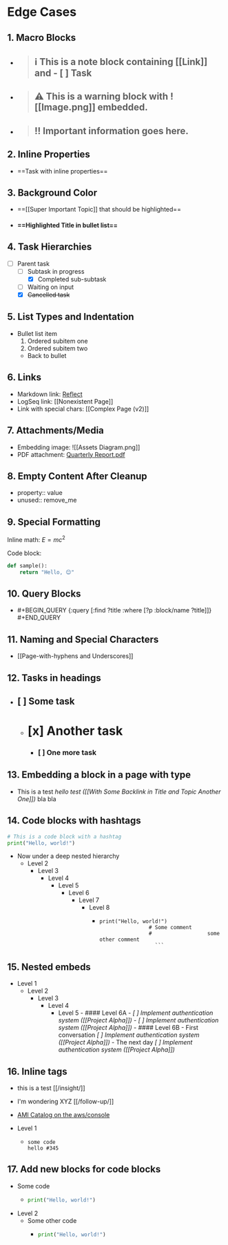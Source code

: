 # Edge Cases

## 1. Macro Blocks

- > ## ℹ️ This is a note block containing [[Link]] and - [ ] Task
- > ## ⚠️ This is a warning block with ![[Image.png]] embedded.
- > ## ‼️ Important information goes here.

## 2. Inline Properties

- ==Task with inline properties==

## 3. Background Color

- ==[[Super Important Topic]] that should be highlighted==

- #### ==Highlighted Title in bullet list==

## 4. Task Hierarchies

- [ ] Parent task
  - [ ] Subtask in progress
    - [x] Completed sub-subtask
  - [ ] Waiting on input
  - [x] ~~Cancelled task~~

## 5. List Types and Indentation

- Bullet list item
  1. Ordered subitem one
  1. Ordered subitem two
  - Back to bullet

## 6. Links

- Markdown link: [Reflect](https://reflect.app)
- LogSeq link: [[Nonexistent Page]]
- Link with special chars: [[Complex Page (v2)]]

## 7. Attachments/Media

- Embedding image: ![[Assets Diagram.png]]
- PDF attachment: [Quarterly Report.pdf](assets/Q1_Report.pdf)

## 8. Empty Content After Cleanup

- property:: value
- unused:: remove_me

## 9. Special Formatting

Inline math: $E = mc^2$

Code block:

```python
def sample():
    return "Hello, 😊"
```

## 10. Query Blocks

- #+BEGIN_QUERY
  {:query [:find ?title :where [?p :block/name ?title]]}
  #+END_QUERY

## 11. Naming and Special Characters

- [[Page-with-hyphens and Underscores]]

## 12. Tasks in headings

- ## [ ] Some task
	- # [x] Another task
		- ### [ ] One more task

## 13. Embedding a block in a page with type

- This is a test _hello test ([[With Some Backlink in Title and Topic Another One]])_ bla bla

## 14. Code blocks with hashtags

```python
# This is a code block with a hashtag
print("Hello, world!")
```
- Now under a deep nested hierarchy
  - Level 2
    - Level 3
      - Level 4
        - Level 5
          - Level 6
            - Level 7
              - Level 8
              	- ```
                  print("Hello, world!")
								  # Some comment
								  #                  some other comment
									```

## 15. Nested embeds
- Level 1
  - Level 2
    - Level 3
      - Level 4
        - Level 5
					- #### Level 6A
						- _[ ] Implement authentication system ([[Project Alpha]])_
						- _[ ] Implement authentication system ([[Project Alpha]])_
					- #### Level 6B
						- First conversation
						  _[ ] Implement authentication system ([[Project Alpha]])_
						- The next day
						  _[ ] Implement authentication system ([[Project Alpha]])_

## 16. Inline tags
- this is a test [[/insight/]]
- I'm wondering XYZ [[/follow-up/]]

- [AMI Catalog on the aws/console](https://eu-west-1.console.aws.amazon.com/ec2/home?AMICatalog&region=eu-west-1#AMICatalog:)
- Level 1
  - ```
    some code
    hello #345
    ```

## 17. Add new blocks for code blocks
- Some code
  - ```python
    print("Hello, world!")
    ```
- Level 2
  - Some other code
    - ```python
      print("Hello, world!")
      ```
